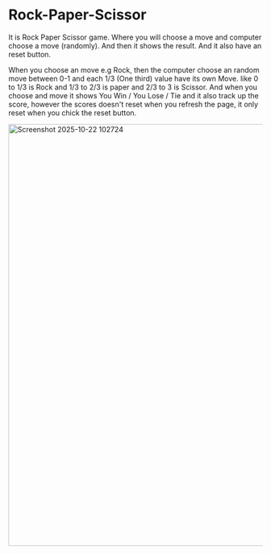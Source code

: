 # Rock-Paper-Scissor
It is Rock Paper Scissor game. Where you will choose a move and computer choose a move (randomly). And then it shows the result. And it also have an reset button.

When you choose an move e.g Rock, then the computer choose an random move between 0-1 and each 1/3 (One third) value have its own Move. like 0 to 1/3 is Rock and 1/3 to 2/3 is paper and 2/3 to 3 is Scissor. And when you choose and move it shows You Win / You Lose / Tie and it also track up the score, however the scores doesn't reset when you refresh the page, it only reset when you chick the reset button.

<img width="1873" height="837" alt="Screenshot 2025-10-22 102724" src="https://github.com/user-attachments/assets/43ba4935-93ee-4c9a-9660-664bad8663e4" />
